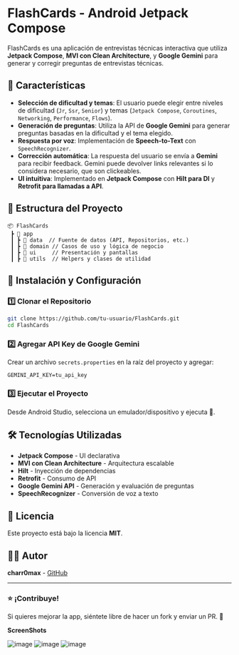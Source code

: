 # FlashCards - Android Jetpack Compose

FlashCards es una aplicación de entrevistas técnicas interactiva que utiliza **Jetpack Compose**, **MVI con Clean Architecture**, y **Google Gemini** para generar y corregir preguntas de entrevistas técnicas.

## 📌 Características

- **Selección de dificultad y temas**: El usuario puede elegir entre niveles de dificultad (`Jr`, `Ssr`, `Senior`) y temas (`Jetpack Compose`, `Coroutines`, `Networking`, `Performance`, `Flows`).
- **Generación de preguntas**: Utiliza la API de **Google Gemini** para generar preguntas basadas en la dificultad y el tema elegido.
- **Respuesta por voz**: Implementación de **Speech-to-Text** con `SpeechRecognizer`.
- **Corrección automática**: La respuesta del usuario se envía a **Gemini** para recibir feedback. Gemini puede devolver links relevantes si lo considera necesario, que son clickeables.
- **UI intuitiva**: Implementado en **Jetpack Compose** con **Hilt para DI** y **Retrofit para llamadas a API**.

## 📁 Estructura del Proyecto

```plaintext
📦 FlashCards
 ┣ 📂 app
 ┃ ┣ 📂 data  // Fuente de datos (API, Repositorios, etc.)
 ┃ ┣ 📂 domain // Casos de uso y lógica de negocio
 ┃ ┣ 📂 ui     // Presentación y pantallas
 ┃ ┣ 📂 utils  // Helpers y clases de utilidad
```

## 🚀 Instalación y Configuración

### 1️⃣ Clonar el Repositorio

```bash
git clone https://github.com/tu-usuario/FlashCards.git
cd FlashCards
```

### 2️⃣ Agregar API Key de Google Gemini

Crear un archivo `secrets.properties` en la raíz del proyecto y agregar:

```properties
GEMINI_API_KEY=tu_api_key
```

### 3️⃣ Ejecutar el Proyecto

Desde Android Studio, selecciona un emulador/dispositivo y ejecuta 🚀.

## 🛠️ Tecnologías Utilizadas

- **Jetpack Compose** - UI declarativa
- **MVI con Clean Architecture** - Arquitectura escalable
- **Hilt** - Inyección de dependencias
- **Retrofit** - Consumo de API
- **Google Gemini API** - Generación y evaluación de preguntas
- **SpeechRecognizer** - Conversión de voz a texto

## 📜 Licencia

Este proyecto está bajo la licencia **MIT**.

## 👨‍💻 Autor

**charr0max** - [GitHub](https://github.com/tu-usuario)

---

### ⭐ ¡Contribuye!

Si quieres mejorar la app, siéntete libre de hacer un fork y enviar un PR. 🚀

**ScreenShots**

![image](https://github.com/user-attachments/assets/50907783-bdf6-437d-a64a-9f0066a9f199)
![image](https://github.com/user-attachments/assets/a8e5a04b-e748-4d23-a668-d3e39aabe24e)
![image](https://github.com/user-attachments/assets/6518e215-9e9f-4603-bfcf-82eaa028a2eb)




